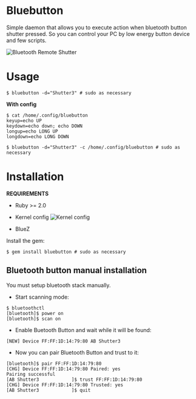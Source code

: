# Bluebutton

Simple daemon that allows you to execute action when bluetooth button shutter pressed. So you can control your PC by low energy button device and few scripts.

![Bluetooth Remote Shutter](https://github.com/kinnalru/bluebutton/blob/master/button.jpg)


# Usage

```shell
$ bluebutton -d="Shutter3" # sudo as necessary
```

**With config**
```shell
$ cat /home/.config/bluebutton
keyup=echo UP
keydown=echo down; echo DOWN
longup=echo LONG UP
longdown=echo LONG DOWN
```

```shell
$ bluebutton -d="Shutter3" -c /home/.config/bluebutton # sudo as necessary
```

# Installation

**REQUIREMENTS**

* Ruby >= 2.0

* Kernel config
![Kernel config](https://github.com/kinnalru/bluebutton/blob/master/kernel.png)

* BlueZ

Install the gem:
```shell
$ gem install bluebutton # sudo as necessary
```

## Bluetooth button manual installation

You must setup bluetooth stack manually.
* Start scanning mode:

```shell
$ bluetoothctl
[bluetooth]$ power on
[bluetooth]$ scan on
```
* Enable Buetooth Button and wait while it will be found:
```shell
[NEW] Device FF:FF:1D:14:79:80 AB Shutter3
```

* Now you can pair Bluetooth Button and trust to it:
```shell
[bluetooth]$ pair FF:FF:1D:14:79:80
[CHG] Device FF:FF:1D:14:79:80 Paired: yes
Pairing successful
[AB Shutter3            ]$ trust FF:FF:1D:14:79:80
[CHG] Device FF:FF:1D:14:79:80 Trusted: yes
[AB Shutter3            ]$ quit
```
